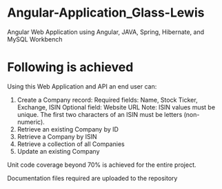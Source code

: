 # Angular-Application_Glass-Lewis
Angular Web Application using Angular, JAVA, Spring, Hibernate, and MySQL Workbench

# Following is achieved
Using this Web Application and API an end user can:
1. Create a Company record:
   Required fields: Name, Stock Ticker, Exchange, ISIN
   Optional field: Website URL
   Note: ISIN values must be unique. The first two characters of an ISIN must be letters (non-numeric).
3. Retrieve an existing Company by ID
4. Retrieve a Company by ISIN
5. Retrieve a collection of all Companies
6. Update an existing Company

Unit code coverage beyond 70% is achieved for the entire project. 

Documentation files required are uploaded to the repository
